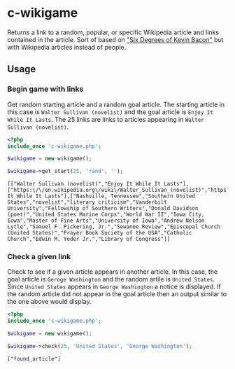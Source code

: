 # c-wikigame
Returns a link to a random, popular, or specific Wikipedia article and links contained in the article. Sort of based on ["Six Degrees of Kevin Bacon"](https://en.wikipedia.org/wiki/Six_Degrees_of_Kevin_Bacon) but with Wikipedia articles instead of people.
## Usage
### Begin game with links
Get random starting article and a random goal article. The starting article in this case is `Walter Sullivan (novelist)` and the goal article is `Enjoy It While It Lasts`. The 25 links are links to articles appearing in `Walter Sullivan (novelist)`.
```php
<?php
include_once 'c-wikigame.php';

$wikigame = new wikigame();

$wikigame->get_start(25, 'rand', '');
```
```
[["Walter Sullivan (novelist)","Enjoy It While It Lasts"],["https:\/\/en.wikipedia.org\/wiki\/Walter_Sullivan_(novelist)","https:\/\/en.wikipedia.org\/wiki\/Enjoy It While It Lasts"],["Nashville, Tennessee","Southern United States","novelist","literary criticism","Vanderbilt University","Fellowship of Southern Writers","Donald Davidson (poet)","United States Marine Corps","World War II","Iowa City, Iowa","Master of Fine Arts","University of Iowa","Andrew Nelson Lytle","Samuel F. Pickering, Jr.","Sewanee Review","Episcopal Church (United States)","Prayer Book Society of the USA","Catholic Church","Edwin M. Yoder Jr.","Library of Congress"]]
```
### Check a given link
Check to see if a given article appears in another article. In this case, the goal article is `Geroge Washington` and the random artile is `United States`. Since `United States` appears in `George Washington` a notice is displayed. If the random article did not appear in the goal article then an output similar to the one above would display.
```php
<?php
include_once 'c-wikigame.php';

$wikigame = new wikigame();

$wikigame->check(25, 'United States', 'George Washington');
```
```
["found_article"]
```
